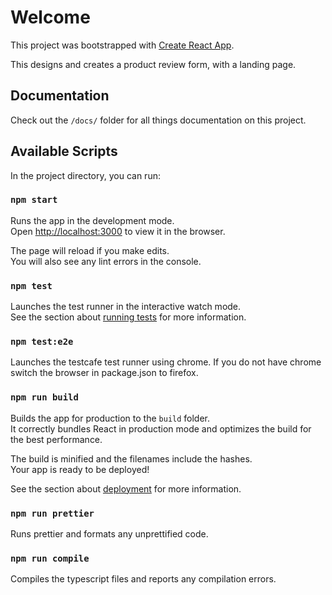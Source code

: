 # Welcome

This project was bootstrapped with [Create React App](https://github.com/facebook/create-react-app).

This designs and creates a product review form, with a landing page.

## Documentation

Check out the `/docs/` folder for all things documentation on this project.

## Available Scripts

In the project directory, you can run:

### `npm start`

Runs the app in the development mode.\
Open [http://localhost:3000](http://localhost:3000) to view it in the browser.

The page will reload if you make edits.\
You will also see any lint errors in the console.

### `npm test`

Launches the test runner in the interactive watch mode.\
See the section about [running tests](https://facebook.github.io/create-react-app/docs/running-tests) for more information.

### `npm test:e2e`

Launches the testcafe test runner using chrome. If you do not have chrome switch the browser in package.json to firefox.

### `npm run build`

Builds the app for production to the `build` folder.\
It correctly bundles React in production mode and optimizes the build for the best performance.

The build is minified and the filenames include the hashes.\
Your app is ready to be deployed!

See the section about [deployment](https://facebook.github.io/create-react-app/docs/deployment) for more information.

### `npm run prettier`

Runs prettier and formats any unprettified code.

### `npm run compile`

Compiles the typescript files and reports any compilation errors.

